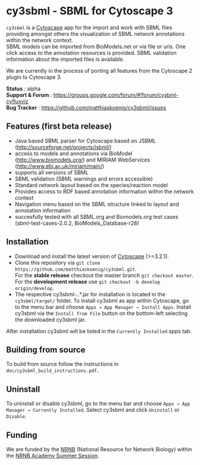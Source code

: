 # cy3sbml - SBML for Cytoscape 3

`cy3sbml` is a [Cytoscape](http://www.cytoscape.org) app for the import and work with SBML files providing amongst others the 
visualization of SBML network annotations within the network context.  
SBML models can be imported from BioModels.net or via file or urls. One click access to the annotation
resources is provided. SBML validation information about the imported files is available.

We are currently in the process of porting all features from the Cytoscape 2 plugin to Cytoscape 3.

**Status** : alpha  
**Support & Forum** : https://groups.google.com/forum/#!forum/cysbml-cyfluxviz  
**Bug Tracker** : https://github.com/matthiaskoenig/cy3sbml/issues  

## Features (first beta release)
* Java based SBML parser for Cytoscape based on JSBML (http://sourceforge.net/projects/jsbml/)
* access to models and annotations via BioModel 
  (http://www.biomodels.org/) and MIRIAM WebServices (http://www.ebi.ac.uk/miriam/main/)
* supports all versions of SBML
* SBML validation (SBML warnings and errors accessible)
* Standard network layout based on the species/reaction model
* Provides access to RDF based annotation information within
  the network context
* Navigation menu based on the SBML structure linked to layout 
  and annotation information
* succesfully tested with all SBML.org and Biomodels.org test
  cases (sbml-test-cases-2.0.2, BioModels_Database-r28)

## Installation
* Download and install the latest version of [Cytoscape](http://www.cytoscape.org/) (>=3.2.1).  
* Clone this repository via `git clone https://github.com/matthiaskoenig/cy3sbml.git`.  
For the **stable release** checkout the master branch `git checkout master`.
For the **development release** use `git checkout -b develop origin/develop`.
* The respective cy3sbml-*.*.*.jar for installation is located in the `cy3sbml/target/` folder.
To install cy3sbml as app within Cytoscape, go to the menu bar and choose `Apps → App Manager → Install Apps`. Install cy3sbml via the `Install from File` button on the bottom-left selecting the  downloaded cy3sbml jar.

After installation cy3sbml will be listed in the `Currently Installed` apps tab.

## Building from source
To build from source follow the instructions in `doc/cy3sbml_build_instructions.pdf`.

## Uninstall
To uninstall or disable cy3sbml, go to the menu bar and choose `Apps → App Manager → Currently Installed`. Select cy3sbml and click `Uninstall` or `Disable`.

## Funding
We are funded by the [NRNB](http://nrnb.org) (National Resource for Network Biology) within the [NRNB Academy Summer Session](http://nrnb.org/gsoc.html). 
